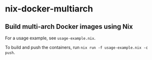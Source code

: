 # nix-docker-multiarch
## Build multi-arch Docker images using Nix

For a usage example, see `usage-example.nix`.

To build and push the containers, run `nix run -f usage-example.nix -c push`.
